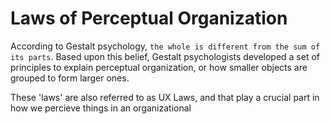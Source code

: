 # Laws of Perceptual Organization

According to Gestalt psychology, `the whole is different from the sum of its parts`. Based upon this belief, Gestalt psychologists developed a set of principles to explain perceptual organization, or how smaller objects are grouped to form larger ones.

These 'laws' are also referred to as UX Laws, and that play a crucial part in how we percieve things in an organizational 